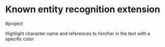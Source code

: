 # Known entity recognition extension
#project

Highlight character name and references to him/her in the text with a specific color